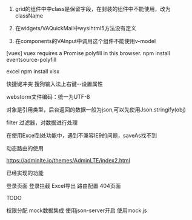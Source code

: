 1. grid的组件中中class是保留字段，在封装的组件中不能使用，改为className

2. 在widgets/VAQuickMail中wysihtml5方法没有定义

3. 在components的VAInput中调用这个组件不能使用v-model

[vuex] vuex requires a Promise polyfill in this browser.
npm install eventsource-polyfill

excel
npm install xlsx

快捷键冲突
搜狗输入法上右键--设置属性

webstorm文件编码：统一为UTF-8

对象是引用类型，后台返回的数据一般为json,可以先使用Json.stringify(obj)

filter 过滤器，对数据进行处理

在使用Excel到处功能中，遇到不兼容IE9的问题，saveAs找不到

动态路由的使用

https://adminlte.io/themes/AdminLTE/index2.html

已经实现的功能

登录页面
登录拦截
Excel导出
路由配置
404页面

TODO

权限分配
mock数据集成
使用json-server开启
使用mock.js
